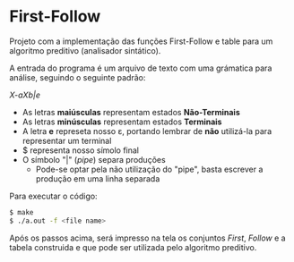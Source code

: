 # First-Follow

Projeto com a implementação das funções First-Follow e table para um algoritmo preditivo (analisador sintático).

A entrada do programa é um arquivo de texto com uma grámatica para análise, seguindo o seguinte padrão:

*X-aXb|e*



  * As letras **maiúsculas** representam estados **Não-Terminais**
  * As letras **minúsculas** representam estados **Terminais**
  * A letra **e** represeta nosso ε, portando lembrar de **não** utilizá-la para representar um terminal
  * $ representa nosso símolo final
  * O símbolo "|" (*pipe*) separa produções
      * Pode-se optar pela não utilização do "pipe", basta escrever a produção em uma linha separada
      

Para executar o código:
```sh
$ make
$ ./a.out -f <file name>
```

Após os passos acima, será impresso na tela os conjuntos *First*, *Follow* e a tabela construida e que pode ser utilizada pelo algoritmo preditivo.
